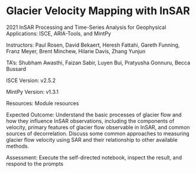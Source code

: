 # Glacier Velocity Mapping with InSAR
2021 InSAR Processing and Time-Series Analysis for Geophysical Applications: ISCE, ARIA-Tools, and MintPy

Instructors: Paul Rosen, David Bekaert, Heresh Fattahi, Gareth Funning, Franz Meyer, Brent Minchew, Hilarie Davis, Zhang Yunjun

TA’s: Shubham Awasthi, Faizan Sabir, Luyen Bui, Pratyusha Gonnuru, Becca Bussard

ISCE Version: v2.5.2

MintPy Version: v1.3.1

Resources: Module resources

Expected Outcome: Understand the basic processes of glacier flow and how they influence InSAR observations, including the components of velocity, primary features of glacier flow observable in InSAR, and common sources of decorrelation. Discuss some common approaches to measuring glacier flow velocity using SAR and their relationship to other available methods. 

Assessment: Execute the self-directed notebook, inspect the result, and respond to the prompts
